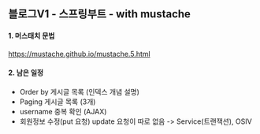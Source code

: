 ## 블로그V1 - 스프링부트 - with mustache

#### 1. 머스태치 문법
https://mustache.github.io/mustache.5.html

#### 2. 남은 일정
- Order by 게시글 목록 (인덱스 개념 설명)
- Paging 게시글 목록 (3개)
- username 중복 확인 (AJAX)
- 회원정보 수정(put 요청)
  update 요청이 따로 없음 -> Service(트랜잭션), OSIV